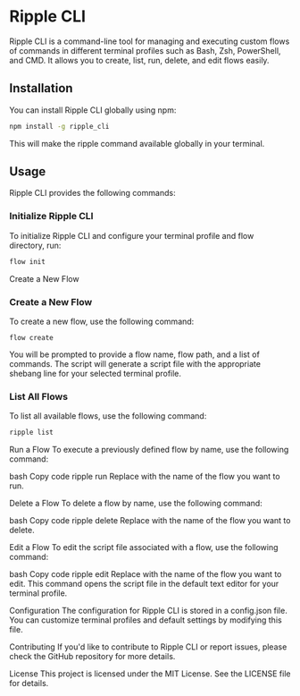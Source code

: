 # Ripple CLI
Ripple CLI is a command-line tool for managing and executing custom flows of commands in different terminal profiles such as Bash, Zsh, PowerShell, and CMD. It allows you to create, list, run, delete, and edit flows easily.

## Installation
You can install Ripple CLI globally using npm:

```bash
npm install -g ripple_cli
```
This will make the ripple command available globally in your terminal.

## Usage
Ripple CLI provides the following commands:

### Initialize Ripple CLI
To initialize Ripple CLI and configure your terminal profile and flow directory, run:

```bash
flow init
```
Create a New Flow

###  Create a New Flow
To create a new flow, use the following command:

```
flow create
```
You will be prompted to provide a flow name, flow path, and a list of commands. The script will generate a script file with the appropriate shebang line for your selected terminal profile.

### List All Flows
To list all available flows, use the following command:

```bash
ripple list
```

Run a Flow
To execute a previously defined flow by name, use the following command:

bash
Copy code
ripple run <flowName>
Replace <flowName> with the name of the flow you want to run.

Delete a Flow
To delete a flow by name, use the following command:

bash
Copy code
ripple delete <flowName>
Replace <flowName> with the name of the flow you want to delete.

Edit a Flow
To edit the script file associated with a flow, use the following command:

bash
Copy code
ripple edit <flowName>
Replace <flowName> with the name of the flow you want to edit. This command opens the script file in the default text editor for your terminal profile.

Configuration
The configuration for Ripple CLI is stored in a config.json file. You can customize terminal profiles and default settings by modifying this file.

Contributing
If you'd like to contribute to Ripple CLI or report issues, please check the GitHub repository for more details.

License
This project is licensed under the MIT License. See the LICENSE file for details.


